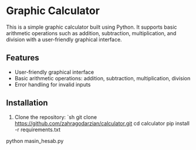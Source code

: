 # Graphic Calculator

This is a simple graphic calculator built using Python. It supports basic arithmetic operations such as addition, subtraction, multiplication, and division with a user-friendly graphical interface.

## Features
- User-friendly graphical interface
- Basic arithmetic operations: addition, subtraction, multiplication, division
- Error handling for invalid inputs

## Installation
1. Clone the repository:
   `sh
   git clone https://github.com/zahragodarzian/calculator.git
   cd calculator
   pip install -r requirements.txt
   
python masin_hesab.py
